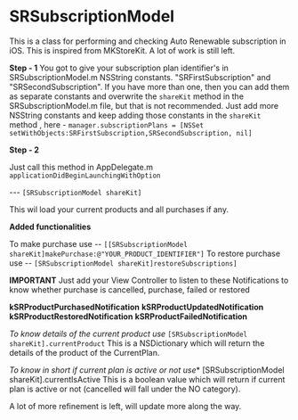 # SRSubscriptionModel

This is a class for performing and checking Auto Renewable subscription in iOS.
This is inspired from MKStoreKit.
A lot of work is still left. 


**Step - 1**
You got to give your subscription plan identifier's in SRSubscriptionModel.m NSString constants.
"SRFirstSubscription" and "SRSecondSubscription".
If you have more than one, then you can add them as separate constants and overwrite the `shareKit` method in the SRSubscriptionModel.m file, but that is not recommended. Just add more NSString constants and keep adding those constants in the `shareKit` method , here - 
`manager.subscriptionPlans = [NSSet setWithObjects:SRFirstSubscription,SRSecondSubscription, nil]`

**Step - 2**

Just call this method in AppDelegate.m `applicationDidBeginLaunchingWithOption` 

 --- `[SRSubscriptionModel shareKit]` 
 
 This wil load your current products and all purchases if any.
 
 **Added functionalities**
 
 To make purchase use -- 
 `[[SRSubscriptionModel shareKit]makePurchase:@"YOUR_PRODUCT_IDENTIFIER"]`
 To restore purchase use -- 
 `[SRSubscriptionModel shareKit]restoreSubscriptions]`
 
 **IMPORTANT** 
 Just add your View Controller to listen to these Notifications to know whether purchase is cancelled, purchase, failed or restored

 **kSRProductPurchasedNotification**
 **kSRProductUpdatedNotification**
 **kSRProductRestoredNotification** 
 **kSRProductFailedNotification** 
 
  *To know details of the current product use*
 `[SRSubscriptionModel shareKit].currentProduct`
 This is a NSDictionary which will return the details of the product of the CurrentPlan.
 
 *To know in short if current plan is active or not use**
 [SRSubscriptionModel shareKit].currentIsActive
 This is a boolean value which will return if current plan is active or not (cancelled will fall under the NO category).
 
 
 A lot of more refinement is left, will update more along the way.
